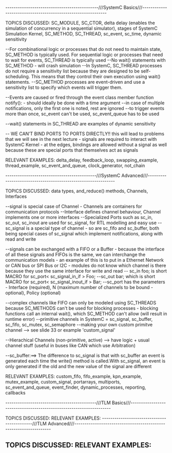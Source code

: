 ---------------------------------------------///SystemC Basics///-------------------------------------------------------------

TOPICS DISCUSSED: SC_MODULE, SC_CTOR, delta delay (enables the simulation of concurrency in a sequential simulator), stages of SystemC Simulation Kernel, SC_METHOD, SC_THREAD, sc_event, sc_time, dynamic sensitivity

 --For combinational logic or processes that do not need to maintain state, SC_METHOD is typically used. For sequential logic or processes that need to wait for events, SC_THREAD is typically used
 --No wait() statements with SC_METHOD - will crash simulation
 --In SystemC, SC_THREAD processes do not require a sensitivity list because they are designed to be self-scheduling. This means that they control their own execution using wait() statements.
 --SC_METHOD processes are event-driven and use a sensitivity list to specify which events will trigger them.
 
 --Events are caused or fired through the event class member function notify(): - should ideally be done with a time argument 
 --in case of multiple notifications, only the first one is noted, rest are ignored
 --to trigger events more than once, sc_event can't be used, sc_event_queue has to be used

 --wait() statements in SC_THREAD are examples of dynamic sensitivity

-- WE CAN’T BIND PORTS TO PORTS DIRECTLY!! this will lead to problems that we will see in the next lecture - signals are required to interact with SystemC Kernel - at the edges, bindings are allowed without a signal as well because these are special ports that themselves act as signals


RELEVANT EXAMPLES: delta_delay, feedback_loop, swapping_example, thread_example, sc_event_and_queue, clock_generator, not_chain

--------------------------------------------///SystemC Advanced///--------------------------------------------------------------


TOPICS DISCUSSED: data types, and_reduce() methods, Channels, Interfaces

--signal is special case of Channel - Channels are containers for communication protocols
--Interface defines channel behaviour, Channel implements one or more interfaces
--Specialized Ports such as sc_in, sc_out, sc_inout are used for sc_signal, for RTL modelling and easy use
--sc_signal is a special type of channel - so are sc_fifo and sc_buffer, both being special cases of sc_signal which implement notifications, along with read and write

--signals can be exchanged with a FIFO or a Buffer - because the interface of all these signals and FIFOs is the same, we can interchange the communication models - an example of this is to put in a Ethernet Network or CAN bus or SPI Bus or I2C - modules do not know which channel is there because they use the same interface for write and read
-- sc_in<int> foo; is short MACRO for sc_port< sc_signal_in_if<int> > Foo;
--sc_out<bool> bar; which is short MACRO for sc_port< sc_signal_inout_if<bool> > Bar;
--sc_port has the parameters - Interface (required), N (maximum number of channels to be bound - optional), Policy (optional)

--complex channels like FIFO can only be modeled using SC_THREADS because SC_METHODS can't be used for blocking processes - blocking functions call an internal wait(), which SC_METHOD can't allow (will result in runtime error)
--primitive channels in SystemC = sc_signal, sc_buffer, sc_fifo, sc_mutex, sc_semaphore
--making your own custom primitve channel --> see slide 33 or example 'custom_signal'

--Hierachical Channels (non-primitive, active) --> have logic + usual channel stuff (useful in buses like CAN which use Arbitration)

--sc_buffer:==> The difference to sc_signal is that with sc_buffer an event is generated each time the write() method is called.With sc_signal, an event is only generated if the old and the new value of the signal are different

RELEVANT EXAMPLES: custom_fifo, fifo_example, kpn_example, mutex_example, custom_signal, portarrays, multiports, sc_event_and_queue, event_finder, dynamic_processes, reporting, callbacks

--------------------------------------------///TLM Basics///--------------------------------------------------------------------


TOPICS DISCUSSED:
RELEVANT EXAMPLES:
--------------------------------------------///TLM Advanced///------------------------------------------------------------------


TOPICS DISCUSSED:
RELEVANT EXAMPLES:
--------------------------------------------------------------------------------------------------------------------------------
